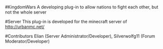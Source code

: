 #KingdomWars
A developing plug-in to allow nations to fight each other, but not the whole server

#Server
This plug-in is developed for the minecraft server of http://urbanmc.net/

#Contributors
Elian (Server Administrator/Developer), Silverwolfg11 (Forum Moderator/Developer)
